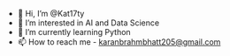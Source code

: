 - 👋 Hi, I’m @Kat17ty
- 👀 I’m interested in AI and Data Science
- 🌱 I’m currently learning Python
- 📫 How to reach me - karanbrahmbhatt205@gmail.com

<!---
Kat17ty/Kat17ty is a ✨ special ✨ repository because its `README.md` (this file) appears on your GitHub profile.
You can click the Preview link to take a look at your changes.
--->
